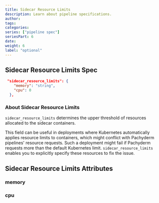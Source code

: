 ```yaml
---
title: Sidecar Resource Limits
description: Learn about pipeline specifications.
author:
tags:
categories:
series: ["pipeline spec"]
seriesPart: 6
date:
weight: 6
label: "optional" 
---
```



## Sidecar Resource Limits Spec

```json
 "sidecar_resource_limits": {
    "memory": "string",
    "cpu": 0
  },
```

### About Sidecar Resource Limits

`sidecar_resource_limits` determines the upper threshold of resources allocated to the sidecar containers.

This field can be useful in deployments where Kubernetes automatically applies resource limits to containers, which might conflict with Pachyderm pipelines' resource requests. Such a deployment might fail if Pachyderm requests more than the default Kubernetes limit. `sidecar_resource_limits` enables you to explicitly specify these resources to fix the issue.

## Sidecar Resource Limits Attributes 

### memory

### cpu
